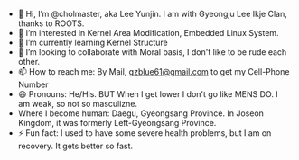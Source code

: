 - 👋 Hi, I’m @cholmaster, aka Lee Yunjin.
I am with Gyeongju Lee Ikje Clan, thanks to ROOTS.
- 👀 I’m interested in Kernel Area Modification, Embedded Linux System.
- 🌱 I’m currently learning Kernel Structure
- 💞️ I’m looking to collaborate with Moral basis, I don't like to be rude each other.
- 📫 How to reach me: By Mail, gzblue61@gmail.com to get my Cell-Phone Number
- 😄 Pronouns: He/His. BUT When I get lower I don't go like MENS DO. I am weak, so not so masculizne.
- Where I become human: Daegu, Gyeongsang Province. In Joseon Kingdom, it was formerly Left-Gyeongsang Province.
- ⚡ Fun fact: I used to have some severe health problems, but I am on recovery. It gets better so fast.

<!---
cholmaster/cholmaster is a ✨ special ✨ repository because its `README.md` (this file) appears on your GitHub profile.
You can click the Preview link to take a look at your changes.
--->
